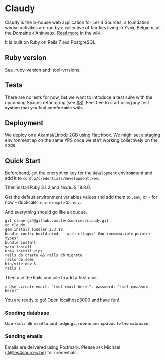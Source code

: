 # Claudy

Claudy is the in-house web application for Les 4 Sources, a foundation whose activities are run 
by a collective of families living in Yvoir, Belgium, at the Domaine d'Ahinvaux.
[Read more](https://github.com/les4sources/claudy/wiki) in the wiki.

It is built on Ruby on Rails 7 and PostgreSQL.

## Ruby version

See [.ruby-version](https://github.com/les4sources/claudy/blob/main/.ruby-version) and
[.tool-versions](https://github.com/les4sources/claudy/blob/main/.tool-versions).

## Tests

There are no tests for now, but we want to introduce a test suite with the upcoming Spaces 
refactoring (see [#8](https://github.com/les4sources/claudy/issues/8)). Feel free to start 
using any test system that you feel comfortable with.

## Deployment

We deploy on a Akamai/Linode 2GB using Hatchbox. We might set a staging environment up on the same VPS
once we start working collectively on the code.

## Quick Start

Beforehand, get the encryption key for the `development` environment and add it to `config/credentials/development.key`.

Then install Ruby 3.1.2 and NodeJS 18.8.0.

Get the default environment variables values and add them to `.env`, or - for now - duplicate `.env.example` to `.env`.

And everything should go like a couque.

```
git clone git@github.com:les4sources/claudy.git
cd claudy
gem install bundler:2.3.19
bundle config build.nio4r --with-cflags="-Wno-incompatible-pointer-types"
bundle install
yarn install
brew install vips
rails db:create && rails db:migrate
rails db:seed
bin/vite dev &
rails s
```

Then use the Rails console to add a first user.

```
> User.create email: "[set email here]", password: "[set password here]"
```

You are ready to go! Open localhost:3000 and have fun!

### Seeding database

Use `rails db:seed` to add lodgings, rooms and spaces to the database.

### Sending emails

Emails are delivered using Postmark. Please ask Michael (it@les4sources.be) for credentials.
